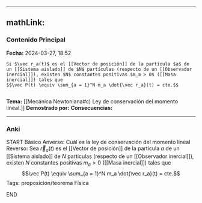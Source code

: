 
---
mathLink:
---
### Contenido Principal

**Fecha:** 2024-03-27, 18:52

```ad-theorem
Si $\vec r_a(t)$ es el [[Vector de posición]] de la partícula $a$ de un [[Sistema aislado]] de $N$ partículas (respecto de un [[Observador inercial]]), existen $N$ constantes positivas $m_a > 0$ ([[Masa inercial]]) tales que
$$\vec P(t) \equiv \sum_{a = 1}^N m_a \dot{\vec r_a}(t) = cte.$$
```


```ad-proof

```

**Tema:** [[Mecánica Newtoniana#c) Ley de conservación del momento lineal.]]
**Demostrado por:**
**Consecuencias:**

---
### Anki

START
Básico
Anverso: Cuál es la ley de conservación del momento lineal
Reverso: Sea $\vec r_a(t)$ es el [[Vector de posición]] de la partícula $a$ de un [[Sistema aislado]] de $N$ partículas (respecto de un [[Observador inercial]]), existen $N$ constantes positivas $m_a > 0$ ([[Masa inercial]]) tales que
$$\vec P(t) \equiv \sum_{a = 1}^N m_a \dot{\vec r_a}(t) = cte.$$
Tags: proposición/teorema Física
<!--ID: 1718033661253-->
END

